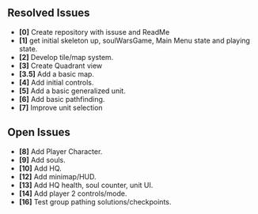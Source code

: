 ## Resolved Issues ##

- **[0]** Create repository with issuse and ReadMe
- **[1]** get initial skeleton up, soulWarsGame, Main Menu state and playing state.
- **[2]** Develop tile/map system.
- **[3]** Create Quadrant view
- **[3.5]**  Add a basic map.
- **[4]** Add initial controls.
- **[5]** Add a basic generalized unit.
- **[6]**   Add basic pathfinding.
- **[7]** Improve unit selection
## Open Issues ##

 

- **[8]**  Add Player Character.
- **[9]**  Add souls.
- **[10]**  Add HQ.
- **[12]**  Add minimap/HUD.
- **[13]** Add HQ health, soul counter, unit UI.
- **[14]** Add player 2 controls/mode.
- **[16]**  Test group pathing solutions/checkpoints.